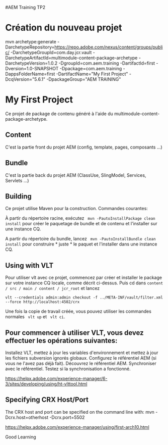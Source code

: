 #AEM Training TP2

# Création du nouveau projet 

 mvn archetype:generate -DarchetypeRepository=https://repo.adobe.com/nexus/content/groups/public/ -DarchetypeGroupId=com.day.jcr.vault -DarchetypeArtifactId=multimodule-content-package-archetype -DarchetypeVersion=1.0.2 -DgroupId=com.aem.training -DartifactId=first -Dversion=1.0-SNAPSHOT -Dpackage=com.aem.training -DappsFolderName=first -DartifactName="My First Project" -DcqVersion="5.6.1" -DpackageGroup="AEM TRAINING"

My First Project
========

Ce projet de package de contenu généré à l'aide du multimodule-content-package-archetype.

Content
------
C'est la partie front du projet AEM (config, template, pages, composants ...)

Bundle
------
C'est la partie back du projet AEM (ClassUse, SlingModel, Services, Servlets ...)

Building
--------

Ce projet utilise Maven pour la construction. Commandes courantes:

À partir du répertoire racine, exécutez `` mvn -PautoInstallPackage clean install`` pour créer le paquetage de bundle et de contenu et l'installer sur une instance CQ.

A partir du répertoire du bundle, lancez `` mvn -PautoInstallBundle clean install`` pour construire * juste * le paquet et l'installer dans une instance CQ.

Using with VLT
--------------

Pour utiliser vlt avec ce projet, commencez par créer et installer le package sur votre instance CQ locale, comme décrit ci-dessus. Puis cd dans `content / src / main / content / jcr_root` et lancez

    vlt --credentials admin:admin checkout -f ../META-INF/vault/filter.xml --force http://localhost:4502/crx

Une fois la copie de travail créée, vous pouvez utiliser les commandes normales `` vlt up`` et `` vlt ci``.


Pour commencer à utiliser VLT, vous devez effectuer les opérations suivantes:
---------------------------------------------------
Installez VLT, mettez à jour les variables d'environnement et mettez à jour les fichiers subversion ignorés globaux.
Configurez le référentiel AEM (si vous ne l'avez pas déjà fait).
Découvrez le référentiel AEM.
Synchroniser avec le référentiel.
Testez si la synchronisation a fonctionné.


https://helpx.adobe.com/experience-manager/6-3/sites/developing/using/ht-vlttool.html

Specifying CRX Host/Port
------------------------

The CRX host and port can be specified on the command line with:
mvn -Dcrx.host=otherhost -Dcrx.port=5502 <goals>


https://helpx.adobe.com/experience-manager/using/first-arch10.html


Good Learning 
